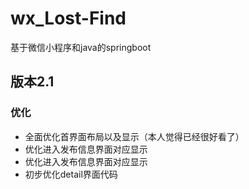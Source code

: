 # wx_Lost-Find
基于微信小程序和java的springboot

## 版本2.1

### 优化
* 全面优化首界面布局以及显示（本人觉得已经很好看了）
* 优化进入发布信息界面对应显示
* 优化进入发布信息界面对应显示
* 初步优化detail界面代码
